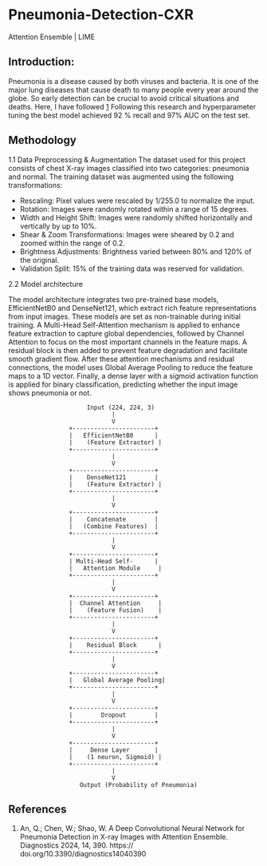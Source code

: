 # Pneumonia-Detection-CXR
Attention Ensemble | LIME


## Introduction: 

Pneumonia is a disease caused by both viruses and bacteria. It is one of the major lung diseases that cause death to many people every year around the globe. So early detection can be crucial
to avoid critical situations and deaths. Here, I have followed [1](#References) Following this research and hyperparameter tuning the best model achieved 92 % recall and 97% AUC on the test set.


## Methodology

1.1 Data Preprocessing & Augmentation
The dataset used for this project consists of chest X-ray images classified into two categories: pneumonia and normal. The training dataset was augmented using the following transformations:

   - Rescaling: Pixel values were rescaled by 1/255.0 to normalize the input.
   - Rotation: Images were randomly rotated within a range of 15 degrees.
   - Width and Height Shift: Images were randomly shifted horizontally and vertically by up to 10%.
   - Shear & Zoom Transformations: Images were sheared by 0.2 and zoomed within the range of 0.2.
   - Brightness Adjustments: Brightness varied between 80% and 120% of the original.
   - Validation Split: 15% of the training data was reserved for validation.

2.2 Model architecture

The model architecture integrates two pre-trained base models, EfficientNetB0 and DenseNet121, which extract rich feature representations from input images. These models are set as non-trainable during initial training. A Multi-Head Self-Attention mechanism is applied to enhance feature extraction to capture global dependencies, followed by Channel Attention to focus on the most important channels in the feature maps. A residual block is then added to prevent feature degradation and facilitate smooth gradient flow. After these attention mechanisms and residual connections, the model uses Global Average Pooling to reduce the feature maps to a 1D vector. Finally, a dense layer with a sigmoid activation function is applied for binary classification, predicting whether the input image shows pneumonia or not.


                          Input (224, 224, 3)
                                 |
                                 V
                     +-----------------------+
                     |   EfficientNetB0      |
                     |    (Feature Extractor) |
                     +-----------------------+
                                 |
                                 V
                     +-----------------------+
                     |    DenseNet121        |
                     |    (Feature Extractor) |
                     +-----------------------+
                                 |
                                 V
                     +-----------------------+
                     |    Concatenate        |
                     |   (Combine Features)  |
                     +-----------------------+
                                 |
                                 V
                     +-----------------------+
                     | Multi-Head Self-      |
                     |   Attention Module     |
                     +-----------------------+
                                 |
                                 V
                     +-----------------------+
                     |  Channel Attention     |
                     |    (Feature Fusion)    |
                     +-----------------------+
                                 |
                                 V
                     +-----------------------+
                     |    Residual Block      |
                     +-----------------------+
                                 |
                                 V
                     +-----------------------+
                     |   Global Average Pooling|
                     +-----------------------+
                                 |
                                 V
                     +-----------------------+
                     |        Dropout        |
                     +-----------------------+
                                 |
                                 V
                     +-----------------------+
                     |     Dense Layer       |
                     |    (1 neuron, Sigmoid) |
                     +-----------------------+
                                 |
                                 V
                        Output (Probability of Pneumonia)












## References
1. An, Q.; Chen, W.; Shao, W. A Deep Convolutional Neural Network for Pneumonia Detection in X-ray Images with Attention Ensemble. Diagnostics 2024, 14, 390. https:// doi.org/10.3390/diagnostics14040390
